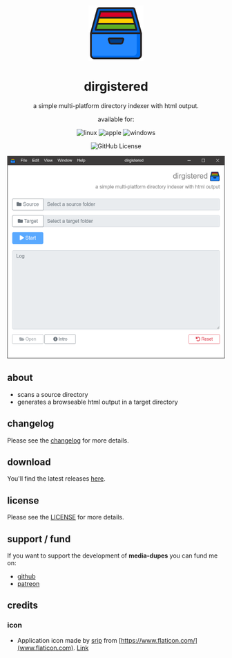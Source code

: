 <p align="center">
  <a href="#"><img src="https://raw.githubusercontent.com/yafp/dirgistered/master/.github/images/logo/128x128.png" width="128"></a>
</p>

<div align="center">
  <h1>dirgistered</h1>

a simple multi-platform directory indexer with html output.

available for:

![linux](https://raw.githubusercontent.com/yafp/media-dupes/master/.github/images/platform/linux_32x32.png)
![apple](https://raw.githubusercontent.com/yafp/media-dupes/master/.github/images/platform/apple_32x32.png)
![windows](https://raw.githubusercontent.com/yafp/media-dupes/master/.github/images/platform/windows_32x32.png)

![GitHub License](https://img.shields.io/github/license/yafp/dirgistered.svg)

![ui](https://raw.githubusercontent.com/yafp/dirgistered/master/.github/images/screenshots/ui_latest.png)

</div>


## about
* scans a source directory
* generates a browseable html output in a target directory


## changelog
Please see the [changelog](docs/CHANGELOG.md) for more details.


## download
You'll find the latest releases [here](https://github.com/yafp/dirgistered/releases).


## license
Please see the [LICENSE](LICENSE) for more details.


## support / fund
If you want to support the development of **media-dupes** you can fund me on:

* [github](https://github.com/sponsors/yafp)
* [patreon](https://www.patreon.com/yafp)


## credits
### icon
* Application icon made by [srip](https://www.flaticon.com/authors/srip) from [https://www.flaticon.com/](www.flaticon.com). [Link](https://www.flaticon.com/free-icon/file-system_2345412?term=directory&page=1&position=24)
 
